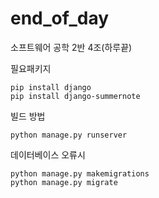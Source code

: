 # end_of_day
소프트웨어 공학 2반 4조(하루끝)

필요패키지
```
pip install django
pip install django-summernote
```

빌드 방법
```
python manage.py runserver
```

데이터베이스 오류시
```
python manage.py makemigrations
python manage.py migrate
```
